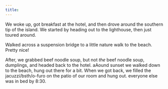 ```yaml
---
title:
---
```


We woke up, got breakfast at the hotel, and then drove around the southern tip of the island. We started by heading out to the lighthouse, then just toured around.

Walked across a suspension bridge to a little nature walk to the beach. Pretty nice!

After, we grabbed beef noodle soup, but not *the* beef noodle soup, dumplings, and headed back to the hotel. aAound sunset we walked down to the beach, hung out there for a bit. When we got back, we filled the jacuzzi/bsth/o-furo on the patio of our room and hung out. everyone else was in bed by 8:30.